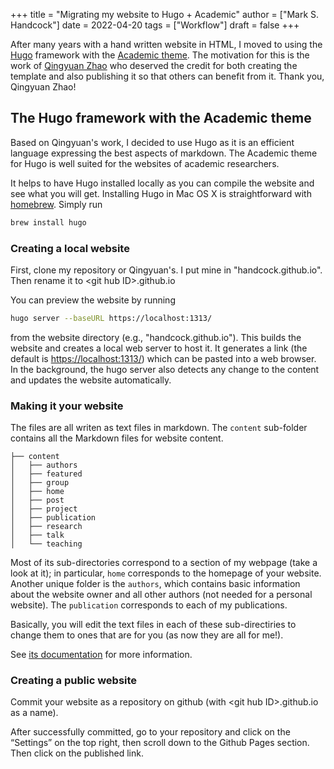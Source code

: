 +++
title = "Migrating my website to Hugo + Academic"
author = ["Mark S. Handcock"]
date = 2022-04-20
tags = ["Workflow"]
draft = false
+++

After many years with a hand written website in HTML, I moved to using the [Hugo](https://gohugo.io/) framework with the 
[Academic theme](https://sourcethemes.com/academic/).
The motivation for this is the work of [Qingyuan Zhao](https://www.statslab.cam.ac.uk/~qz280/post/migrating/) who deserved the credit for both creating the template and also publishing it so that others can benefit from it. Thank you, Qingyuan Zhao!

## The Hugo framework with the Academic theme

Based on Qingyuan's work, I decided to use Hugo as it is an efficient language expressing
the best aspects of markdown. The Academic theme for Hugo is well suited for
the websites of academic researchers.

It helps to have Hugo installed locally as you can compile the website and see what you will get. Installing Hugo in Mac OS X is
straightforward with [homebrew](https://brew.sh/). Simply run

```sh
brew install hugo
```
### Creating a local website

First, clone my repository or Qingyuan's. I put mine in "handcock.github.io". Then rename it to \<git hub ID\>.github.io

You can preview the website by running

```sh
hugo server --baseURL https://localhost:1313/
```

from the website directory (e.g., "handcock.github.io"). This builds the website and creates a
local web server to host it. It generates a link (the default is <https://localhost:1313/>)
which can be pasted into a web browser. In the background, the hugo
server also detects any change to the content and updates the website
automatically.

### Making it your website

The files are all writen as text files in markdown. The `content` sub-folder contains all the Markdown files
for website content.

```text
├── content
│   ├── authors
│   ├── featured
│   ├── group
│   ├── home
│   ├── post
│   ├── project
│   ├── publication
│   ├── research
│   ├── talk
│   └── teaching
```

Most of its sub-directories correspond to a
section of my webpage (take a look at it); in particular, `home` corresponds to the
homepage of your website. Another unique folder is the `authors`,
which contains basic information about the website owner and all other
authors (not needed for a personal website). The `publication` corresponds to each of my publications.

Basically, you will edit the text files in each of these sub-directiries to change them to ones that are for you (as now they are all for me!).

See [its documentation](https://sourcethemes.com/academic/docs/get-started/) for more information.

### Creating a public website

Commit your website as a repository on github (with \<git hub ID\>.github.io as a name).

After successfully committed, go to your repository and click on the “Settings” on the top right, then scroll down to the Github Pages section.
Then  click on the published link.
